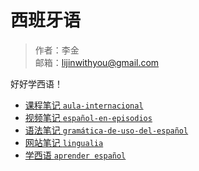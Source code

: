 # 西班牙语

> 作者：李金 <br>
> 邮箱：lijinwithyou@gmail.com

好好学西语！

- [课程笔记 `aula-internacional`](aula-internacional/README.md)
- [视频笔记 `español-en-episodios`](español-en-episodios/README.md)
- [语法笔记 `gramática-de-uso-del-español`](gramática-de-uso-del-español/README.md)
- [网站笔记 `lingualia`](lingualia/README.md)
- [学西语 `aprender español`](aprender-español/README.md)
